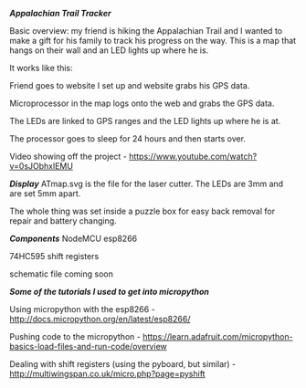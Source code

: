

***Appalachian Trail Tracker***

Basic overview:  my friend is hiking the Appalachian Trail and I wanted to make a gift for his family to track his progress
    on the way.  This is a map that hangs on their wall and an LED lights up where he is.

It works like this:

Friend goes to website I set up and website grabs his GPS data.

Microprocessor in the map logs onto the web and grabs the GPS data.

The LEDs are linked to GPS ranges and the LED lights up where he is at.

The processor goes to sleep for 24 hours and then starts over.

Video showing off the project - https://www.youtube.com/watch?v=0sJObhxlEMU


***Display***
ATmap.svg is the file for the laser cutter.  The LEDs are 3mm and are set 5mm apart.

The whole thing was set inside a puzzle box for easy back removal for repair and battery changing.


***Components***
NodeMCU esp8266

74HC595 shift registers

schematic file coming soon


***Some of the tutorials I used to get into micropython***

Using micropython with the esp8266 - http://docs.micropython.org/en/latest/esp8266/

Pushing code to the micropython - https://learn.adafruit.com/micropython-basics-load-files-and-run-code/overview

Dealing with shift registers (using the pyboard, but similar) - http://multiwingspan.co.uk/micro.php?page=pyshift

